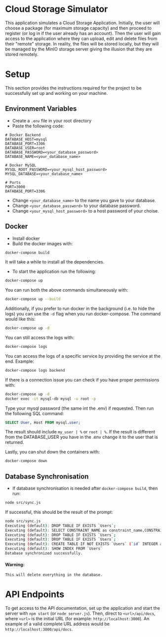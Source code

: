 # Cloud Storage Simulator
This application simulates a Cloud Storage Application. Initially, the user will choose a package (for maximum storage capacity) and then proceed to register (or log in if the user already has an account). Then the user will gain access to the application where they can upload, edit and delete files from their "remote" storage. In reality, the files will be stored locally, but they will be managed by the MinIO storage server giving the illusion that they are stored remotely.

# Setup
This section provides the instructions required for the project to be successfully set up and working on your machine.

## Environment Variables
- Create a `.env` file in your root directory
- Paste the following code:
```env
# Docker Backend
DATABASE_HOST=mysql
DATABASE_PORT=3306
DATABASE_USER=root
DATABASE_PASSWORD=<your_database_password>
DATABASE_NAME=<your_database_name>

# Docker MySQL
MYSQL_ROOT_PASSWORD=<your_mysql_host_password>
MYSQL_DATABASE=<your_database_name>

# Ports
PORT=3000
DATABASE_PORT=3306
```
- Change `<your_database_name>` to the name you gave to your database.
- Change `<your_database_password>` to your database password.
- Change `<your_mysql_host_password>` to a host password of your choise.

## Docker
- Install docker
- Build the docker images with:
```bash
docker-compose build
```

It will take a while to install all the dependencies.

- To start the application run the following:
```bash
docker-compose up
```

You can run both the above commands simultaneously with:
```bash
docker-compose up --build
``` 
Additionally, if you prefer to run docker in the background (i.e. to hide the logs) you can use the `-d` flag when you run docker-compose. The command would like this:
```bash
docker-compose up -d
```

You can still access the logs with:
```bash
docker-compose logs
```

You can access the logs of a specific service by providing the service at the end. Example:
```bash
docker-compose logs backend
```

If there is a connection issue you can check if you have proper permissions with:
```bash
docker-compose up -d
docker exec -it mysql-db mysql -u root -p
```

Type your mysql password (the same int the .env) if requested. Then run the following SQL command:
```sql
SELECT User, Host FROM mysql.user;
```

The result should include `my_user | %` or `root | %`. If the result is different from the DATABASE_USER you have in the .env change it to the user that is returned.

Lastly, you can shut down the containers with:
```bash
docker-compose down
```

## Database Synchronisation
- If database synchronisation is needed after `docker-compose build`, then run:
```bash
node src/sync.js
```

If successful, this should be the result of the prompt:
```bash
node src/sync.js
Executing (default): DROP TABLE IF EXISTS `Users`;
Executing (default): SELECT CONSTRAINT_NAME as constraint_name,CONSTRAINT_NAME as constraintName,CONSTRAINT_SCHEMA as constraintSchema,CONSTRAINT_SCHEMA as constraintCatalog,TABLE_NAME as tableName,TABLE_SCHEMA as tableSchema,TABLE_SCHEMA as tableCatalog,COLUMN_NAME as columnName,REFERENCED_TABLE_SCHEMA as referencedTableSchema,REFERENCED_TABLE_SCHEMA as referencedTableCatalog,REFERENCED_TABLE_NAME as referencedTableName,REFERENCED_COLUMN_NAME as referencedColumnName FROM INFORMATION_SCHEMA.KEY_COLUMN_USAGE where TABLE_NAME = 'Users' AND CONSTRAINT_NAME!='PRIMARY' AND CONSTRAINT_SCHEMA='cloud' AND REFERENCED_TABLE_NAME IS NOT NULL;
Executing (default): DROP TABLE IF EXISTS `Users`;
Executing (default): DROP TABLE IF EXISTS `Users`;
Executing (default): CREATE TABLE IF NOT EXISTS `Users` (`id` INTEGER auto_increment , `name` VARCHAR(255) NOT NULL, `email` VARCHAR(255) NOT NULL UNIQUE, `password` VARCHAR(255) NOT NULL, `createdAt` DATETIME NOT NULL, `updatedAt` DATETIME NOT NULL, PRIMARY KEY (`id`)) ENGINE=InnoDB;
Executing (default): SHOW INDEX FROM `Users`
Database synchronized successfully.
```
#### Warning:
```
This will delete everything in the database.
```

# API Endpoints
To get access to the API documentation, set up the application and start the server with `npm start` (or `node server.js`). Then, direct to `<url>/api/docs`, where `<url>` is the initial URL (for example: `http://localhost:3000`). An example of a valid complete URL address would be `http://localhost:3000/api/docs`.

